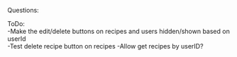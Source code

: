 Questions:

ToDo:  
-Make the edit/delete buttons on recipes and users hidden/shown based on userId  
-Test delete recipe button on recipes
-Allow get recipes by userID?  